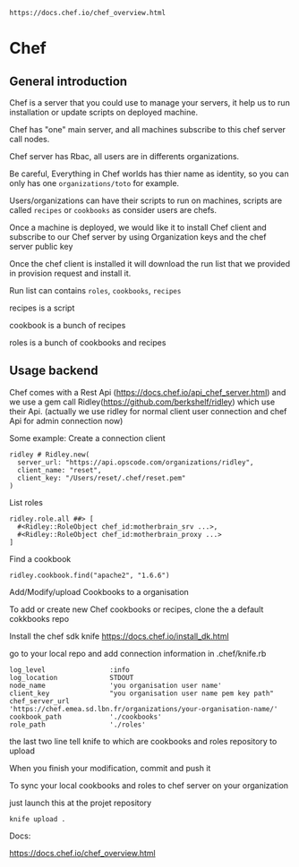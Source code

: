 ```
https://docs.chef.io/chef_overview.html
```
# Chef #

## General introduction ##
Chef is a server that you could use to manage your servers, it help us to run installation or update scripts on deployed machine.

Chef has "one" main server, and all machines subscribe to this chef server call nodes.

Chef  server has Rbac, all users are in differents organizations.

Be careful, Everything in Chef worlds has thier name as identity, so you can only has one `organizations/toto` for example.

Users/organizations can have their scripts to run on machines, scripts are called `recipes` or `cookbooks` as consider users are chefs.

Once a machine is deployed, we would like it to install Chef client and subscribe to our Chef server by using Organization keys and the chef server public key

Once the chef client is installed it will download the run list that we provided in provision request and install it.

Run list can contains `roles`, `cookbooks`, `recipes`

recipes is a script

cookbook is a bunch of recipes

roles is a bunch of cookbooks and recipes


## Usage backend ##
Chef comes with a Rest Api (https://docs.chef.io/api_chef_server.html) and we use a gem call Ridley(https://github.com/berkshelf/ridley) which use their Api.
(actually we use ridley for normal client user connection and chef Api for admin connection now)

Some example:
Create a connection client
```
ridley # Ridley.new(
  server_url: "https://api.opscode.com/organizations/ridley",
  client_name: "reset",
  client_key: "/Users/reset/.chef/reset.pem"
)
```
 List roles
```
ridley.role.all ##> [
  #<Ridley::RoleObject chef_id:motherbrain_srv ...>,
  #<Ridley::RoleObject chef_id:motherbrain_proxy ...>
]
```
Find a cookbook
```
ridley.cookbook.find("apache2", "1.6.6")
```

Add/Modify/upload Cookbooks to a organisation

To add or create new Chef cookbooks or recipes, clone the a default cokkbooks repo

Install the chef sdk knife https://docs.chef.io/install_dk.html

go to your local repo and add connection information in .chef/knife.rb
```
log_level                :info
log_location             STDOUT
node_name                'you organisation user name'
client_key               "you organisation user name pem key path"
chef_server_url          'https://chef.emea.sd.lbn.fr/organizations/your-organisation-name/'
cookbook_path            './cookbooks'
role_path                './roles'
```
the last two line tell knife to which are cookbooks and roles repository to upload

When you finish your modification, commit and push it

To sync your local cookbooks and roles to chef server on your organization

just launch this at the projet repository
```
knife upload .
```

Docs:

https://docs.chef.io/chef_overview.html
